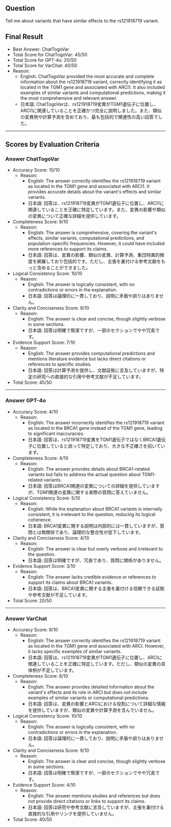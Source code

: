 ## Question

Tell me about variants that have similar effects to the rs121918719 variant.

## Final Result

- Best Answer: ChatTogoVar
- Total Score for ChatTogoVar: 45/50
- Total Score for GPT-4o: 20/50
- Total Score for VarChat: 40/50
- Reason:
  - English: ChatTogoVar provided the most accurate and complete information about the rs121918719 variant, correctly identifying it as located in the TGM1 gene and associated with ARCI1. It also included examples of similar variants and computational predictions, making it the most comprehensive and relevant answer.
  - 日本語: ChatTogoVarは、rs121918719変異がTGM1遺伝子に位置し、ARCI1に関連していることを正確かつ完全に説明しました。また、類似の変異例や計算予測を含めており、最も包括的で関連性の高い回答でした。

---

## Scores by Evaluation Criteria

### Answer ChatTogoVar
- Accuracy Score: 10/10
  - Reason: 
    - English: The answer correctly identifies the rs121918719 variant as located in the TGM1 gene and associated with ARCI1. It provides accurate details about the variant's effects and similar variants.
    - 日本語: 回答は、rs121918719変異がTGM1遺伝子に位置し、ARCI1に関連していることを正確に特定しています。また、変異の影響や類似の変異について正確な詳細を提供しています。
- Completeness Score: 9/10
  - Reason: 
    - English: The answer is comprehensive, covering the variant's effects, similar variants, computational predictions, and population-specific frequencies. However, it could have included more references to support its claims.
    - 日本語: 回答は、変異の影響、類似の変異、計算予測、集団特異的頻度を網羅しており包括的です。ただし、主張を裏付ける参考文献をもっと含めることができました。
- Logical Consistency Score: 10/10
  - Reason: 
    - English: The answer is logically consistent, with no contradictions or errors in the explanation.
    - 日本語: 回答は論理的に一貫しており、説明に矛盾や誤りはありません。
- Clarity and Conciseness Score: 9/10
  - Reason: 
    - English: The answer is clear and concise, though slightly verbose in some sections.
    - 日本語: 回答は明確で簡潔ですが、一部のセクションでやや冗長です。
- Evidence Support Score: 7/10
  - Reason: 
    - English: The answer provides computational predictions and mentions literature evidence but lacks direct citations or references to specific studies.
    - 日本語: 回答は計算予測を提供し、文献証拠に言及していますが、特定の研究への直接的な引用や参考文献が不足しています。
- Total Score: 45/50

---

### Answer GPT-4o
- Accuracy Score: 4/10
  - Reason: 
    - English: The answer incorrectly identifies the rs121918719 variant as located in the BRCA1 gene instead of the TGM1 gene, leading to significant inaccuracies.
    - 日本語: 回答は、rs121918719変異をTGM1遺伝子ではなくBRCA1遺伝子に位置していると誤って特定しており、大きな不正確さを招いています。
- Completeness Score: 4/10
  - Reason: 
    - English: The answer provides details about BRCA1-related variants but fails to address the actual question about TGM1-related variants.
    - 日本語: 回答はBRCA1関連の変異についての詳細を提供していますが、TGM1関連の変異に関する実際の質問に答えていません。
- Logical Consistency Score: 5/10
  - Reason: 
    - English: While the explanation about BRCA1 variants is internally consistent, it is irrelevant to the question, reducing its logical coherence.
    - 日本語: BRCA1変異に関する説明は内部的には一貫していますが、質問とは無関係であり、論理的な整合性が低下しています。
- Clarity and Conciseness Score: 4/10
  - Reason: 
    - English: The answer is clear but overly verbose and irrelevant to the question.
    - 日本語: 回答は明確ですが、冗長であり、質問に関係がありません。
- Evidence Support Score: 3/10
  - Reason: 
    - English: The answer lacks credible evidence or references to support its claims about BRCA1 variants.
    - 日本語: 回答は、BRCA1変異に関する主張を裏付ける信頼できる証拠や参考文献が不足しています。
- Total Score: 20/50

---

### Answer VarChat
- Accuracy Score: 9/10
  - Reason: 
    - English: The answer correctly identifies the rs121918719 variant as located in the TGM1 gene and associated with ARCI. However, it lacks specific examples of similar variants.
    - 日本語: 回答は、rs121918719変異がTGM1遺伝子に位置し、ARCIに関連していることを正確に特定しています。ただし、類似の変異の具体例が不足しています。
- Completeness Score: 8/10
  - Reason: 
    - English: The answer provides detailed information about the variant's effects and its role in ARCI but does not include examples of similar variants or computational predictions.
    - 日本語: 回答は、変異の影響とARCIにおける役割について詳細な情報を提供していますが、類似の変異や計算予測を含んでいません。
- Logical Consistency Score: 10/10
  - Reason: 
    - English: The answer is logically consistent, with no contradictions or errors in the explanation.
    - 日本語: 回答は論理的に一貫しており、説明に矛盾や誤りはありません。
- Clarity and Conciseness Score: 9/10
  - Reason: 
    - English: The answer is clear and concise, though slightly verbose in some sections.
    - 日本語: 回答は明確で簡潔ですが、一部のセクションでやや冗長です。
- Evidence Support Score: 4/10
  - Reason: 
    - English: The answer mentions studies and references but does not provide direct citations or links to support its claims.
    - 日本語: 回答は研究や参考文献に言及していますが、主張を裏付ける直接的な引用やリンクを提供していません。
- Total Score: 40/50